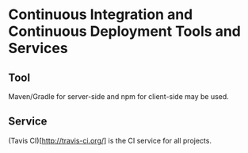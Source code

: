 # Continuous Integration and Continuous Deployment Tools and Services

## Tool

Maven/Gradle for server-side and npm for client-side may be used.

## Service

(Tavis CI)[http://travis-ci.org/] is the CI service for all projects.
